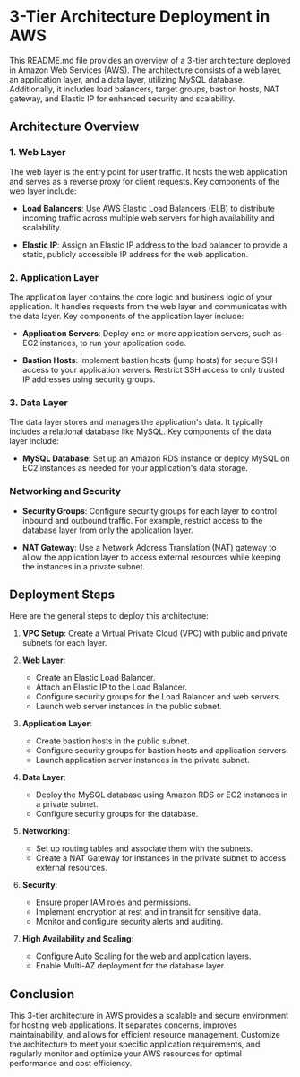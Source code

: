 # 3-Tier Architecture Deployment in AWS

This README.md file provides an overview of a 3-tier architecture deployed in Amazon Web Services (AWS). The architecture consists of a web layer, an application layer, and a data layer, utilizing MySQL database. Additionally, it includes load balancers, target groups, bastion hosts, NAT gateway, and Elastic IP for enhanced security and scalability.

## Architecture Overview

### 1. Web Layer

The web layer is the entry point for user traffic. It hosts the web application and serves as a reverse proxy for client requests. Key components of the web layer include:

- **Load Balancers**: Use AWS Elastic Load Balancers (ELB) to distribute incoming traffic across multiple web servers for high availability and scalability.

- **Elastic IP**: Assign an Elastic IP address to the load balancer to provide a static, publicly accessible IP address for the web application.

### 2. Application Layer

The application layer contains the core logic and business logic of your application. It handles requests from the web layer and communicates with the data layer. Key components of the application layer include:

- **Application Servers**: Deploy one or more application servers, such as EC2 instances, to run your application code.

- **Bastion Hosts**: Implement bastion hosts (jump hosts) for secure SSH access to your application servers. Restrict SSH access to only trusted IP addresses using security groups.

### 3. Data Layer

The data layer stores and manages the application's data. It typically includes a relational database like MySQL. Key components of the data layer include:

- **MySQL Database**: Set up an Amazon RDS instance or deploy MySQL on EC2 instances as needed for your application's data storage.

### Networking and Security

- **Security Groups**: Configure security groups for each layer to control inbound and outbound traffic. For example, restrict access to the database layer from only the application layer.

- **NAT Gateway**: Use a Network Address Translation (NAT) gateway to allow the application layer to access external resources while keeping the instances in a private subnet.

## Deployment Steps

Here are the general steps to deploy this architecture:

1. **VPC Setup**: Create a Virtual Private Cloud (VPC) with public and private subnets for each layer.

2. **Web Layer**:
   - Create an Elastic Load Balancer.
   - Attach an Elastic IP to the Load Balancer.
   - Configure security groups for the Load Balancer and web servers.
   - Launch web server instances in the public subnet.

3. **Application Layer**:
   - Create bastion hosts in the public subnet.
   - Configure security groups for bastion hosts and application servers.
   - Launch application server instances in the private subnet.

4. **Data Layer**:
   - Deploy the MySQL database using Amazon RDS or EC2 instances in a private subnet.
   - Configure security groups for the database.

5. **Networking**:
   - Set up routing tables and associate them with the subnets.
   - Create a NAT Gateway for instances in the private subnet to access external resources.

6. **Security**:
   - Ensure proper IAM roles and permissions.
   - Implement encryption at rest and in transit for sensitive data.
   - Monitor and configure security alerts and auditing.

7. **High Availability and Scaling**:
   - Configure Auto Scaling for the web and application layers.
   - Enable Multi-AZ deployment for the database layer.

## Conclusion

This 3-tier architecture in AWS provides a scalable and secure environment for hosting web applications. It separates concerns, improves maintainability, and allows for efficient resource management. Customize the architecture to meet your specific application requirements, and regularly monitor and optimize your AWS resources for optimal performance and cost efficiency.
